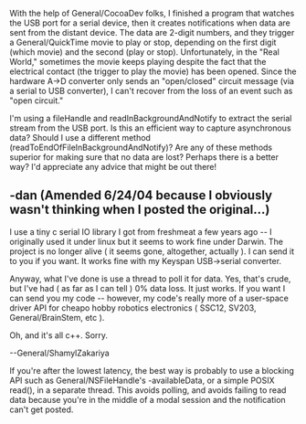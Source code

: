 With the help of General/CocoaDev folks, I finished a program that watches the USB port for a serial device, then it creates notifications when data are sent from the distant device. The data are 2-digit numbers, and they trigger a General/QuickTime movie to play or stop, depending on the first digit (which movie) and the second (play or stop). Unfortunately, in the "Real World," sometimes the movie keeps playing despite the fact that the electrical contact (the trigger to play the movie) has been opened. Since the hardware A->D converter only sends an "open/closed" circuit message (via a serial to USB converter), I can't recover from the loss of an event such as "open circuit."

I'm using a fileHandle and readInBackgroundAndNotify to extract the serial stream from the USB port. Is this an efficient way to capture asynchronous data? Should I use a different method (readToEndOfFileInBackgroundAndNotify)? Are any of these methods superior for making sure that no data are lost? Perhaps there is a better way? I'd appreciate any advice that might be out there!

-dan
(Amended 6/24/04 because I obviously wasn't thinking when I posted the original...)
----

I use a tiny c serial IO library I got from freshmeat a few years ago -- I originally used it under linux but it seems to work fine under Darwin. The project is no longer alive ( it seems gone, altogether, actually ). I can send it to you if you want. It works fine with my Keyspan USB->serial converter.

Anyway, what I've done is use a thread to poll it for data. Yes, that's crude, but I've had ( as far as I can tell ) 0% data loss. It just works. If you want I can send you my code -- however, my code's really more of a user-space driver API for cheapo hobby robotics electronics ( SSC12, SV203, General/BrainStem, etc ). 

Oh, and it's all c++. Sorry.

--General/ShamylZakariya

If you're after the lowest latency, the best way is probably to use a blocking API such as General/NSFileHandle's -availableData, or a simple POSIX read(), in a separate thread. This avoids polling, and avoids failing to read data because you're in the middle of a modal session and the notification can't get posted.